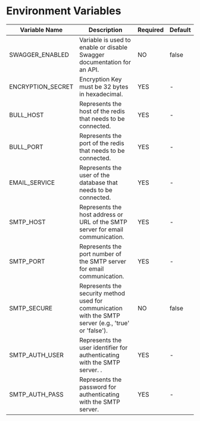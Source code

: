 # Environment Variables

| Variable Name             | Description                                                                                                                                                                        | Required | Default                |
| ------------------------- | ---------------------------------------------------------------------------------------------------------------------------------------------------------------------------------- | -------- | ---------------------- |
| SWAGGER_ENABLED                  | Variable is used to enable or disable Swagger documentation for an API.                                                                                              | NO      | false                      |
| ENCRYPTION_SECRET                   | Encryption Key must be 32 bytes in hexadecimal.                                                                                                       | YES      | -                      |
| BULL_HOST                   | Represents the host of the redis that needs to be connected.                                                                                                                    | YES      | -                      |
| BULL_PORT                   | Represents the port of the redis that needs to be connected.                                                                                                                    | YES      | -                      |
| EMAIL_SERVICE                   | Represents the user of the database that needs to be connected.                                                                                                                    | YES      | -                      |
| SMTP_HOST               | Represents the host address or URL of the SMTP server for email communication.                                                                                                                | YES      | -                      |
| SMTP_PORT               | Represents the port number of the SMTP server for email communication.                                                                                                                | YES      | -                      |
| SMTP_SECURE               | Represents the security method used for communication with the SMTP server (e.g., 'true' or 'false').                                                                                                                | NO      | false                      |
| SMTP_AUTH_USER               | Represents the user identifier for authenticating with the SMTP server.	.                                                                                                                | YES      | -                      |
| SMTP_AUTH_PASS               | Represents the password for authenticating with the SMTP server.                                                                                                                | YES      | -                      |
